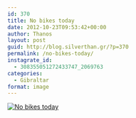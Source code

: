 ```yaml
---
id: 370
title: No bikes today
date: 2012-10-23T09:53:42+00:00
author: Thanos
layout: post
guid: http://blog.silverthan.gr/?p=370
permalink: /no-bikes-today/
instagrate_id:
  - 308355051272433747_2069763
categories:
  - Gibraltar
format: image
---
```

<!-- This post is created by Instagrate to WordPress, a WordPress Plugin by polevaultweb.com - http://www.polevaultweb.com/plugins/instagrate-to-wordpress/ -->

[![No bikes today](http://distilleryimage3.s3.amazonaws.com/bb2f3d461ce611e2868f22000a1f97ea_7.jpg)](http://distilleryimage3.s3.amazonaws.com/bb2f3d461ce611e2868f22000a1f97ea_7.jpg "No bikes today")